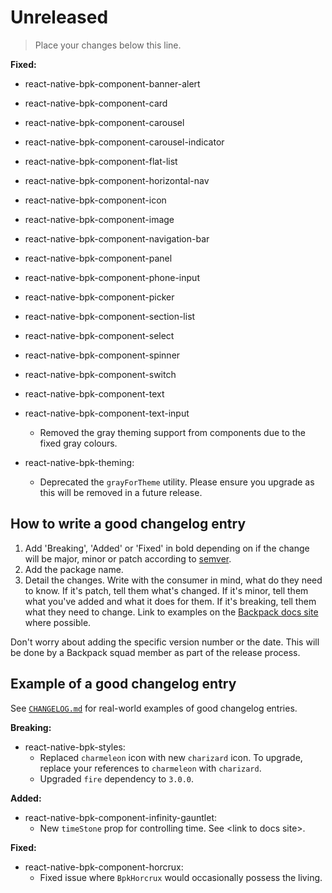 # Unreleased

> Place your changes below this line.

**Fixed:**
- react-native-bpk-component-banner-alert
- react-native-bpk-component-card
- react-native-bpk-component-carousel
- react-native-bpk-component-carousel-indicator
- react-native-bpk-component-flat-list
- react-native-bpk-component-horizontal-nav
- react-native-bpk-component-icon
- react-native-bpk-component-image
- react-native-bpk-component-navigation-bar
- react-native-bpk-component-panel
- react-native-bpk-component-phone-input
- react-native-bpk-component-picker
- react-native-bpk-component-section-list
- react-native-bpk-component-select
- react-native-bpk-component-spinner
- react-native-bpk-component-switch
- react-native-bpk-component-text
- react-native-bpk-component-text-input
  - Removed the gray theming support from components due to the fixed gray colours.

- react-native-bpk-theming:
  - Deprecated the `grayForTheme` utility. Please ensure you upgrade as this will be removed in a future release.

## How to write a good changelog entry

1. Add 'Breaking', 'Added' or 'Fixed' in bold depending on if the change will be major, minor or patch according to [semver](semver.org).
2. Add the package name.
3. Detail the changes. Write with the consumer in mind, what do they need to know. If it's patch, tell them what's changed. If it's minor, tell them what you've added and what it does for them. If it's breaking, tell them what they need to change. Link to examples on the [Backpack docs site](backpack.github.io) where possible.

Don't worry about adding the specific version number or the date. This will be done by a Backpack squad member as part of the release process.

## Example of a good changelog entry

See [`CHANGELOG.md`](CHANGELOG.md) for real-world examples of good changelog entries.

**Breaking:**

- react-native-bpk-styles:
  - Replaced `charmeleon` icon with new `charizard` icon. To upgrade, replace your references to `charmeleon` with `charizard`.
  - Upgraded `fire` dependency to `3.0.0`.

**Added:**

- react-native-bpk-component-infinity-gauntlet:
  - New `timeStone` prop for controlling time. See &lt;link to docs site&gt;.

**Fixed:**

- react-native-bpk-component-horcrux:
  - Fixed issue where `BpkHorcrux` would occasionally possess the living.
